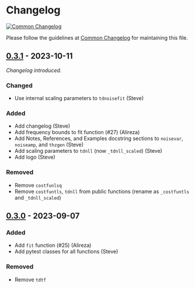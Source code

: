 # Changelog

[![Common Changelog](https://common-changelog.org/badge.svg)](https://common-changelog.org)

Please follow the guidelines at [Common Changelog](https://common-changelog.org) for maintaining
this file.

## [0.3.1] - 2023-10-11

_Changelog introduced._

### Changed

- Use internal scaling parameters to `tdnoisefit` (Steve)

### Added

- Add changelog (Steve)
- Add frequency bounds to fit function (#27) (Alireza)
- Add Notes, References, and Examples docstring sections to `noisevar`, `noiseamp`, and `thzgen` (Steve)
- Add scaling parameters to `tdnll` (now `_tdnll_scaled`) (Steve)
- Add logo (Steve)

### Removed

- Remove `costfunlsq`
- Remove `costfuntls`, `tdnll` from public functions (rename as `_costfuntls` and `_tdnll_scaled`)

## [0.3.0] - 2023-09-07

### Added

- Add `fit` function (#25) (Alireza)
- Add pytest classes for all functions (Steve)

### Removed

- Remove `tdtf`

[0.3.1]: https://github.com/dodge-research-group/thztools/releases/tag/v0.3.1
[0.3.0]: https://github.com/dodge-research-group/thztools/releases/tag/v0.3.0